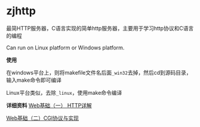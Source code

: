 # zjhttp
最简HTTP服务器，C语言实现的简单http服务器，主要用于学习http协议和C语言的编程

Can run on Linux platform or Windows platform.


**使用**

在windows平台上，则将makefile文件名后面`_win32`去掉，然后cd到源码目录，输入make命令即可编译

Linux平台类似，去除`_linux`，使用make命令编译

**详细资料**
[Web基础（一） HTTP详解](https://blog.csdn.net/yingshukun/article/details/83863152)

[Web基础（二）CGI协议与实现](https://blog.csdn.net/yingshukun/article/details/83957696)
